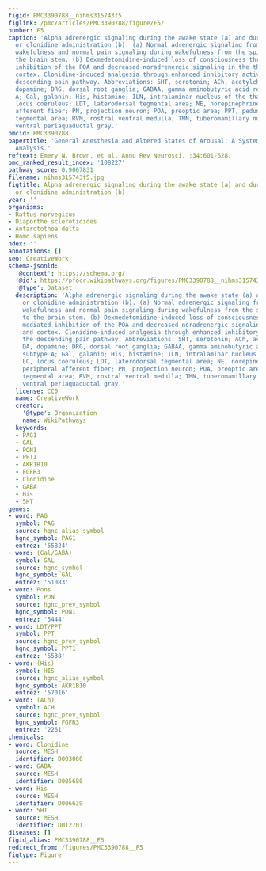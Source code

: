 ```yaml
---
figid: PMC3390788__nihms315743f5
figlink: /pmc/articles/PMC3390788/figure/F5/
number: F5
caption: 'Alpha adrenergic signaling during the awake state (a) and during dexmedetomidine
  or clonidine administration (b). (a) Normal adrenergic signaling from the LC during
  wakefulness and normal pain signaling during wakefulness from the spinal cord to
  the brain stem. (b) Dexmedetomidine-induced loss of consciousness through NE mediated
  inhibition of the POA and decreased noradrenergic signaling in the thalamus and
  cortex. Clonidine-induced analgesia through enhanced inhibitory activity in the
  descending pain pathway. Abbreviations: 5HT, serotonin; ACh, acetylcholine; DA,
  dopamine; DRG, dorsal root ganglia; GABAA, gamma aminobutyric acid receptor subtype
  A; Gal, galanin; His, histamine; ILN, intralaminar nucleus of the thalamus; LC,
  locus coeruleus; LDT, laterodorsal tegmental area; NE, norepinephrine; PAF, peripheral
  afferent fiber; PN, projection neuron; POA, preoptic area; PPT, pedunculopontine
  tegmental area; RVM, rostral ventral medulla; TMN, tuberomamillary nucleus; vPAG,
  ventral periaquaductal gray.'
pmcid: PMC3390788
papertitle: 'General Anesthesia and Altered States of Arousal: A Systems Neuroscience
  Analysis.'
reftext: Emery N. Brown, et al. Annu Rev Neurosci. ;34:601-628.
pmc_ranked_result_index: '108227'
pathway_score: 0.9067831
filename: nihms315743f5.jpg
figtitle: Alpha adrenergic signaling during the awake state (a) and during dexmedetomidine
  or clonidine administration (b)
year: ''
organisms:
- Rattus norvegicus
- Diaporthe sclerotioides
- Antarctothoa delta
- Homo sapiens
ndex: ''
annotations: []
seo: CreativeWork
schema-jsonld:
  '@context': https://schema.org/
  '@id': https://pfocr.wikipathways.org/figures/PMC3390788__nihms315743f5.html
  '@type': Dataset
  description: 'Alpha adrenergic signaling during the awake state (a) and during dexmedetomidine
    or clonidine administration (b). (a) Normal adrenergic signaling from the LC during
    wakefulness and normal pain signaling during wakefulness from the spinal cord
    to the brain stem. (b) Dexmedetomidine-induced loss of consciousness through NE
    mediated inhibition of the POA and decreased noradrenergic signaling in the thalamus
    and cortex. Clonidine-induced analgesia through enhanced inhibitory activity in
    the descending pain pathway. Abbreviations: 5HT, serotonin; ACh, acetylcholine;
    DA, dopamine; DRG, dorsal root ganglia; GABAA, gamma aminobutyric acid receptor
    subtype A; Gal, galanin; His, histamine; ILN, intralaminar nucleus of the thalamus;
    LC, locus coeruleus; LDT, laterodorsal tegmental area; NE, norepinephrine; PAF,
    peripheral afferent fiber; PN, projection neuron; POA, preoptic area; PPT, pedunculopontine
    tegmental area; RVM, rostral ventral medulla; TMN, tuberomamillary nucleus; vPAG,
    ventral periaquaductal gray.'
  license: CC0
  name: CreativeWork
  creator:
    '@type': Organization
    name: WikiPathways
  keywords:
  - PAG1
  - GAL
  - PON1
  - PPT1
  - AKR1B10
  - FGFR3
  - Clonidine
  - GABA
  - His
  - 5HT
genes:
- word: PAG
  symbol: PAG
  source: hgnc_alias_symbol
  hgnc_symbol: PAG1
  entrez: '55824'
- word: (Gal/GABA)
  symbol: GAL
  source: hgnc_symbol
  hgnc_symbol: GAL
  entrez: '51083'
- word: Pons
  symbol: PON
  source: hgnc_prev_symbol
  hgnc_symbol: PON1
  entrez: '5444'
- word: LDT/PPT
  symbol: PPT
  source: hgnc_prev_symbol
  hgnc_symbol: PPT1
  entrez: '5538'
- word: (His)
  symbol: HIS
  source: hgnc_alias_symbol
  hgnc_symbol: AKR1B10
  entrez: '57016'
- word: (ACh)
  symbol: ACH
  source: hgnc_prev_symbol
  hgnc_symbol: FGFR3
  entrez: '2261'
chemicals:
- word: Clonidine
  source: MESH
  identifier: D003000
- word: GABA
  source: MESH
  identifier: D005680
- word: His
  source: MESH
  identifier: D006639
- word: 5HT
  source: MESH
  identifier: D012701
diseases: []
figid_alias: PMC3390788__F5
redirect_from: /figures/PMC3390788__F5
figtype: Figure
---
```

